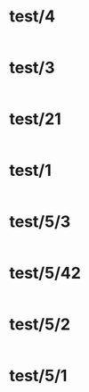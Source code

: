 # test/4
```
```

# test/3
```
```

# test/21
```
```

# test/1
```
```

# test/5/3
```
```

# test/5/42
```
```

# test/5/2
```
```

# test/5/1
```
```

